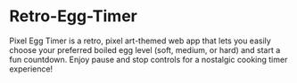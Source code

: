 # Retro-Egg-Timer
Pixel Egg Timer is a retro, pixel art-themed web app that lets you easily choose your preferred boiled egg level (soft, medium, or hard) and start a fun countdown. Enjoy pause and stop controls for a nostalgic cooking timer experience!
